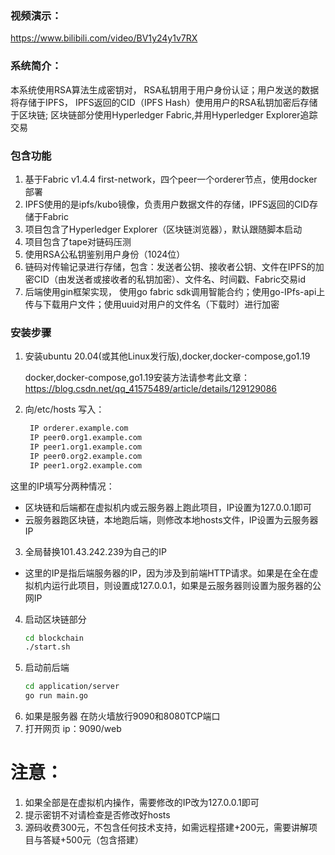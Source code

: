 ### 视频演示：
https://www.bilibili.com/video/BV1y24y1v7RX

### 系统简介：
本系统使用RSA算法生成密钥对， RSA私钥用于用户身份认证；用户发送的数据将存储于IPFS， IPFS返回的CID（IPFS Hash）使用用户的RSA私钥加密后存储于区块链; 区块链部分使用Hyperledger Fabric,并用Hyperledger Explorer追踪交易

### 包含功能
1. 基于Fabric v1.4.4 first-network，四个peer一个orderer节点，使用docker部署
2. IPFS使用的是ipfs/kubo镜像，负责用户数据文件的存储，IPFS返回的CID存储于Fabric
3. 项目包含了Hyperledger Explorer（区块链浏览器），默认跟随脚本启动
4. 项目包含了tape对链码压测
5. 使用RSA公私钥鉴别用户身份（1024位）
6. 链码对传输记录进行存储，包含：发送者公钥、接收者公钥、文件在IPFS的加密CID（由发送者或接收者的私钥加密）、文件名、时间戳、Fabric交易id
7. 后端使用gin框架实现，
   使用go fabric sdk调用智能合约；使用go-IPfs-api上传与下载用户文件；使用uuid对用户的文件名（下载时）进行加密

### 安装步骤
1. 安装ubuntu 20.04(或其他Linux发行版),docker,docker-compose,go1.19

   docker,docker-compose,go1.19安装方法请参考此文章：https://blog.csdn.net/qq_41575489/article/details/129129086

2. 向/etc/hosts 写入：  
   ````bash
    IP orderer.example.com
    IP peer0.org1.example.com
    IP peer1.org1.example.com
    IP peer0.org2.example.com
    IP peer1.org2.example.com
    ````
这里的IP填写分两种情况：
- 区块链和后端都在虚拟机内或云服务器上跑此项目，IP设置为127.0.0.1即可
- 云服务器跑区块链，本地跑后端，则修改本地hosts文件，IP设置为云服务器IP

3. 全局替换101.43.242.239为自己的IP
- 这里的IP是指后端服务器的IP，因为涉及到前端HTTP请求。如果是在全在虚拟机内运行此项目，则设置成127.0.0.1，如果是云服务器则设置为服务器的公网IP

4. 启动区块链部分
   ````bash
   cd blockchain
   ./start.sh
   ````
5. 启动前后端
   ````bash
   cd application/server
   go run main.go
   ````
6. 如果是服务器
   在防火墙放行9090和8080TCP端口
7. 打开网页
   ip：9090/web

# 注意：
1. 如果全部是在虚拟机内操作，需要修改的IP改为127.0.0.1即可
2. 提示密钥不对请检查是否修改好hosts
3. 源码收费300元，不包含任何技术支持，如需远程搭建+200元，需要讲解项目与答疑+500元（包含搭建）